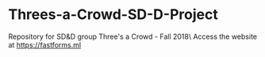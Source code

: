 <!-- ![Alt text](static/img/logo.PNG?raw=true "LOGO") -->
# Threes-a-Crowd-SD-D-Project
Repository for SD&amp;D group Three's a Crowd - Fall 2018\\
Access the website at https://fastforms.ml